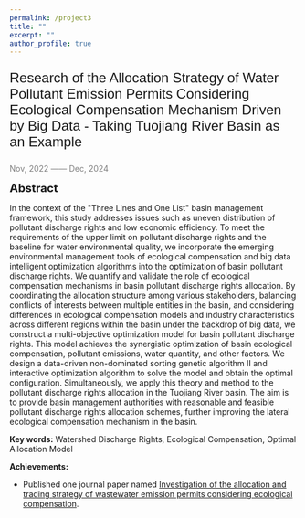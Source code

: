 ```yaml
---
permalink: /project3
title: ""
excerpt: ""
author_profile: true
---
```



<p style="font-family: 'Arial', sans-serif; font-size: 24px;">Research of the Allocation Strategy of Water Pollutant Emission Permits Considering Ecological Compensation Mechanism Driven by Big Data - Taking Tuojiang River Basin as an Example</p>

<span style="color: grey;">Nov, 2022 —— Dec, 2024</span>

<span style="font-size:20px;">**Abstract**</span>

In the context of the "Three Lines and One List" basin management framework, this study addresses issues such as uneven distribution of pollutant discharge rights and low economic efficiency. To meet the requirements of the upper limit on pollutant discharge rights and the baseline for water environmental quality, we incorporate the emerging environmental management tools of ecological compensation and big data intelligent optimization algorithms into the optimization of basin pollutant discharge rights. We quantify and validate the role of ecological compensation mechanisms in basin pollutant discharge rights allocation. By coordinating the allocation structure among various stakeholders, balancing conflicts of interests between multiple entities in the basin, and considering differences in ecological compensation models and industry characteristics across different regions within the basin under the backdrop of big data, we construct a multi-objective optimization model for basin pollutant discharge rights. This model achieves the synergistic optimization of basin ecological compensation, pollutant emissions, water quantity, and other factors. We design a data-driven non-dominated sorting genetic algorithm II and interactive optimization algorithm to solve the model and obtain the optimal configuration. Simultaneously, we apply this theory and method to the pollutant discharge rights allocation in the Tuojiang River basin. The aim is to provide basin management authorities with reasonable and feasible pollutant discharge rights allocation schemes, further improving the lateral ecological compensation mechanism in the basin.

**Key words:** Watershed Discharge Rights, Ecological Compensation, Optimal Allocation Model

**Achievements:** 
- Published one journal paper named
[Investigation of the allocation and trading strategy of wastewater emission permits considering ecological compensation](https://doi.org/10.1016/j.eti.2023.103103).
